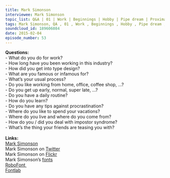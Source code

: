 ```yaml
--- 
title: Mark Simonson
interviewee: Mark Simonson
topic_list: Q&A | 01 | Work | Beginnings | Hobby | Pipe dream | Proxima Nova | Proxima Sans | Process | Routine | Learning | Teasing | Procrastination | Traveling |  Impostor syndrome | Faking it
tags: Mark Simonson, QA , 01 , Work , Beginnings , Hobby , Pipe dream , Proxima Nova , Proxima Sans , Process , Routine , Learning , Teasing , Procrastination , Traveling ,  Impostor syndrome , Faking it
soundcloud_id: 189606084
date: 2015-02-04
episode_number: 53
---
```

 
<p class="show_notes_display"><b>Questions:</b><br>- What do you do for work?<br>- How long have you been working in this industry?<br>- How did you get into type design?<br>- What are you famous or infamous for?<br>- What’s your usual process?<br>- Do you like working from home, office, coffee shop, …?<br>- Do you get up early, normal, super late, …?<br>- Do you have a daily routine?<br>- How do you learn?<br>- Do you have any tips against procrastination?<br>- Where do you like to spend your vacations?<br>- Where do you live and where do you come from?<br>- How do you / did you deal with impostor syndrome?<br>- What’s the thing your friends are teasing you with?<br><br><b>Links:</b><br><a rel="nofollow" target="_blank" href="http://www.marksimonson.com/">Mark Simonson</a><br>Mark Simonson on <a rel="nofollow" target="_blank" href="https://twitter.com/marksimonson">Twitter</a><br>Mark Simonson on <a rel="nofollow" target="_blank" href="https://www.flickr.com/people/62468024@N00/">Flickr</a><br>Mark Simonson’s <a rel="nofollow" target="_blank" href="http://www.marksimonson.com/fonts">fonts</a><br><a rel="nofollow" target="_blank" href="http://doc.robofont.com/">RoboFont </a><br><a rel="nofollow" target="_blank" href="http://www.fontlab.com/">Fontlab</a><br><br><br></p>
